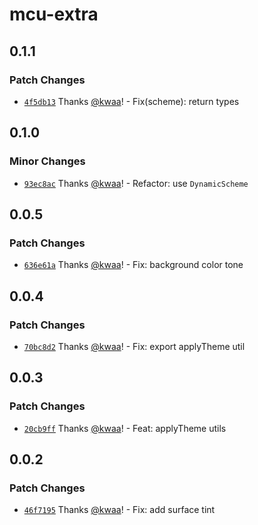 # mcu-extra

## 0.1.1

### Patch Changes

- [`4f5db13`](https://github.com/importantimport/mcu-extra/commit/4f5db132e12411e030c0d0dd3c96026686be801c) Thanks [@kwaa](https://github.com/kwaa)! - Fix(scheme): return types

## 0.1.0

### Minor Changes

- [`93ec8ac`](https://github.com/importantimport/mcu-extra/commit/93ec8ac9fbfba4f41c36ca8f5a4de5bfc424fd9b) Thanks [@kwaa](https://github.com/kwaa)! - Refactor: use `DynamicScheme`

## 0.0.5

### Patch Changes

- [`636e61a`](https://github.com/importantimport/mcu-extra/commit/636e61a0ba54a710ce4f42988c1b16a6fc244f31) Thanks [@kwaa](https://github.com/kwaa)! - Fix: background color tone

## 0.0.4

### Patch Changes

- [`70bc8d2`](https://github.com/importantimport/mcu-extra/commit/70bc8d20fe3c5f9e14e632277c3618f7c1b39507) Thanks [@kwaa](https://github.com/kwaa)! - Fix: export applyTheme util

## 0.0.3

### Patch Changes

- [`20cb9ff`](https://github.com/importantimport/mcu-extra/commit/20cb9ff25897a7bb0986e81dda58d7f29ec802a3) Thanks [@kwaa](https://github.com/kwaa)! - Feat: applyTheme utils

## 0.0.2

### Patch Changes

- [`46f7195`](https://github.com/importantimport/mcu-extra/commit/46f719593f6a3f23438dda2ab33f4b9402b9db32) Thanks [@kwaa](https://github.com/kwaa)! - Fix: add surface tint
